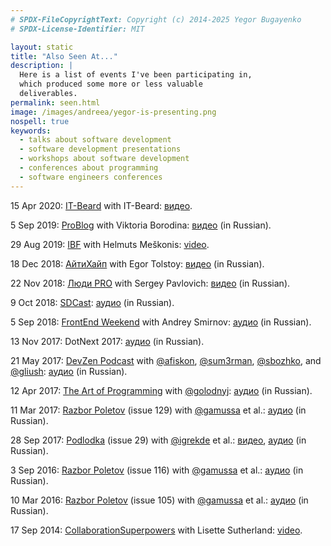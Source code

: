 ```yaml
---
# SPDX-FileCopyrightText: Copyright (c) 2014-2025 Yegor Bugayenko
# SPDX-License-Identifier: MIT

layout: static
title: "Also Seen At..."
description: |
  Here is a list of events I've been participating in,
  which produced some more or less valuable
  deliverables.
permalink: seen.html
image: /images/andreea/yegor-is-presenting.png
nospell: true
keywords:
  - talks about software development
  - software development presentations
  - workshops about software development
  - conferences about programming
  - software engineers conferences
---
```


15 Apr 2020:
[IT-Beard](https://www.youtube.com/channel/UCeObZv89Stb2xLtjLJ0De3Q)
with IT-Beard:
[видео](https://www.youtube.com/watch?v=Dic_VlZ_vn8).

5 Sep 2019:
[ProBlog](https://www.youtube.com/channel/UC1QrUyRmSoUTPVSbHv7arcA)
with Viktoria Borodina:
[видео](https://www.youtube.com/watch?v=m5mPtC7LYiY) (in Russian).

29 Aug 2019:
[IBF](https://www.youtube.com/channel/UC3z88nnyz04kpF_xt6GyY-A)
with Helmuts Meškonis:
[video](https://www.youtube.com/watch?v=VsFEJRyRA9U).

18 Dec 2018:
[АйтиХайп](https://www.youtube.com/channel/UC25Ol81YfP1wvJG37mTdYww)
with Egor Tolstoy:
[видео](https://www.youtube.com/watch?v=ca9ou5t6yyY) (in Russian).

22 Nov 2018:
[Люди PRO](https://www.youtube.com/channel/UCnfR9C-3Oxt7jl6Q-JNDd4g)
with Sergey Pavlovich:
[видео](https://www.youtube.com/watch?v=3-TJ-XhEUV4) (in Russian).

9 Oct 2018:
[SDCast](https://sdcast.ksdaemon.ru/):
[аудио](https://sdcast.ksdaemon.ru/2018/10/sdcast-87/) (in Russian).

5 Sep 2018:
[FrontEnd Weekend](https://www.frontendweekend.ml)
with Andrey Smirnov:
[аудио](https://soundcloud.com/frontend-weekend/fw-68) (in Russian).

13 Nov 2017:
DotNext 2017:
[аудио](https://youtu.be/FMktdWexo8A?t=27076) (in Russian).

21 May 2017:
[DevZen Podcast](https://devzen.ru/)
with [@afiskon](https://twitter.com/afiskon), [@sum3rman](https://twitter.com/sum3rman), [@sbozhko](https://twitter.com/sbozhko), and [@gliush](https://twitter.com/gliush):
[аудио](https://devzen.ru/episode-0143/) (in Russian).

12 Apr 2017:
[The Art of Programming](http://blog.golodnyj.ru/)
with [@golodnyj](https://twitter.com/golodnyj):
[аудио](http://blog.golodnyj.ru/2017/04/135-art-of-programming-drinking.html) (in Russian).

11 Mar 2017:
[Razbor Poletov](http://razbor-poletov.com/) (issue 129)
with [@gamussa](https://twitter.com/gamussa) et al.:
[аудио](http://razbor-poletov.com/2017/03/episode-129.html) (in Russian).

28 Sep 2017:
[Podlodka](https://soundcloud.com/podlodka) (issue 29)
with [@igrekde](https://twitter.com/igrekde) et al.:
[видео](https://www.youtube.com/watch?v=RiXXCYMjqZE),
[аудио](https://soundcloud.com/podlodka/podlodka-27-obektno-orientirovannoe-programmirovanie) (in Russian).

3 Sep 2016:
[Razbor Poletov](http://razbor-poletov.com/) (issue 116)
with [@gamussa](https://twitter.com/gamussa) et al.:
[аудио](http://razbor-poletov.com/2016/09/episode-116.html) (in Russian).

10 Mar 2016:
[Razbor Poletov](http://razbor-poletov.com/) (issue 105)
with [@gamussa](https://twitter.com/gamussa) et al.:
[аудио](http://razbor-poletov.com/2016/03/episode-105.html) (in Russian).

17 Sep 2014:
[CollaborationSuperpowers](https://www.CollaborationSuperpowers.com) with
Lisette Sutherland:
[video](https://www.youtube.com/watch?v=TWBBZK_XRNU).
